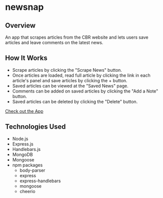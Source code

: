 # newsnap

## Overview
An app that scrapes articles from the CBR website and lets users save articles and leave comments on the latest news.

## How It Works
- Scrape articles by clicking the "Scrape News" button.
- Once articles are loaded, read full article by clicking the link in each article's panel and save articles by clicking the + button.
- Saved articles can be viewed at the "Saved News" page.
- Comments can be added on saved articles by clicking the "Add a Note" button.
- Saved articles can be deleted by clicking the "Delete" button.

[Check out the App]()

## Technologies Used
- Node.js
- Express.js
- Handlebars.js
- MongoDB
- Mongoose
- npm packages
    - body-parser
    - express
    - express-handlebars
    - mongoose
    - cheerio
